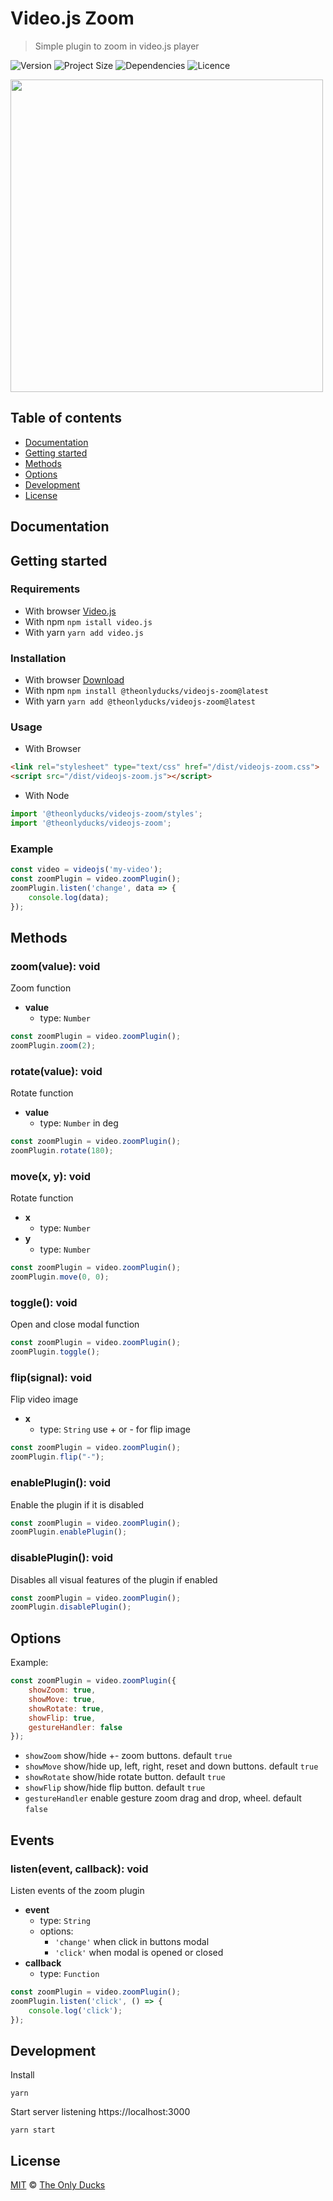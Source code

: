 # Video.js Zoom

> Simple plugin to zoom in video.js player

![Version](https://img.shields.io/github/package-json/v/theonlyducks/videojs-zoom)
![Project Size](https://img.shields.io/bundlephobia/min/@theonlyducks/videojs-zoom@latest)
![Dependencies](https://img.shields.io/github/languages/top/theonlyducks/videojs-zoom)
![Licence](https://img.shields.io/github/license/theonlyducks/videojs-zoom)

<img src="./preview.png" width="500" height="auto">

## Table of contents

- [Documentation](#documentation)
- [Getting started](#getting-started)
- [Methods](#methods)
- [Options](#options)
- [Development](#development)
- [License](#license)

## Documentation

## Getting started

### Requirements 

- With browser [Video.js](https://videojs.com/getting-started)
- With npm `npm istall video.js`
- With yarn `yarn add video.js`

### Installation

- With browser [Download](https://github.com/theonlyducks/videojs-zoom/releases/download/v1.3.4/dist.zip)
- With npm `npm install @theonlyducks/videojs-zoom@latest`
- With yarn `yarn add @theonlyducks/videojs-zoom@latest`

### Usage

- With Browser

```html
<link rel="stylesheet" type="text/css" href="/dist/videojs-zoom.css">
<script src="/dist/videojs-zoom.js"></script>
```

- With Node
```js
import '@theonlyducks/videojs-zoom/styles';
import '@theonlyducks/videojs-zoom';
```

### Example

```js
const video = videojs('my-video');
const zoomPlugin = video.zoomPlugin();
zoomPlugin.listen('change', data => {
	console.log(data);
});
```

## Methods

### zoom(value): void

Zoom function

- **value**
	- type: `Number`
	
```js
const zoomPlugin = video.zoomPlugin();
zoomPlugin.zoom(2);
```

### rotate(value): void

Rotate function

- **value**
	- type: `Number` in deg

```js
const zoomPlugin = video.zoomPlugin();
zoomPlugin.rotate(180);
```

### move(x, y): void

Rotate function

- **x**
	- type: `Number`
- **y**
	- type: `Number`	

```js
const zoomPlugin = video.zoomPlugin();
zoomPlugin.move(0, 0);
```

### toggle(): void

Open and close modal function

```js
const zoomPlugin = video.zoomPlugin();
zoomPlugin.toggle();
```

### flip(signal): void

Flip video image

- **x**
	- type: `String` use + or - for flip image

```js
const zoomPlugin = video.zoomPlugin();
zoomPlugin.flip("-");
```

### enablePlugin(): void

Enable the plugin if it is disabled

```js
const zoomPlugin = video.zoomPlugin();
zoomPlugin.enablePlugin();
```

### disablePlugin(): void

Disables all visual features of the plugin if enabled

```js
const zoomPlugin = video.zoomPlugin();
zoomPlugin.disablePlugin();
```

## Options

Example:
```js
const zoomPlugin = video.zoomPlugin({
	showZoom: true,
	showMove: true,
	showRotate: true,
	showFlip: true,
	gestureHandler: false
});
```

- `showZoom` show/hide +- zoom buttons. default `true`
- `showMove` show/hide up, left, right, reset and down buttons. default `true`
- `showRotate` show/hide rotate button. default `true`
- `showFlip` show/hide flip button. default `true`
- `gestureHandler` enable gesture zoom drag and drop, wheel. default `false`

## Events

### listen(event, callback): void

Listen events of the zoom plugin

- **event**
	- type: `String`
	- options: 
	  - `'change'` when click in buttons modal
	  - `'click'` when modal is opened or closed
- **callback**
	- type: `Function`

```js
const zoomPlugin = video.zoomPlugin();
zoomPlugin.listen('click', () => {
    console.log('click');
});
```

## Development

Install

```shell
yarn
```

Start server listening https://localhost:3000

```shell
yarn start
```

## License

[MIT](https://opensource.org/licenses/MIT) © [The Only Ducks](https://github.com/theonlyducks)
